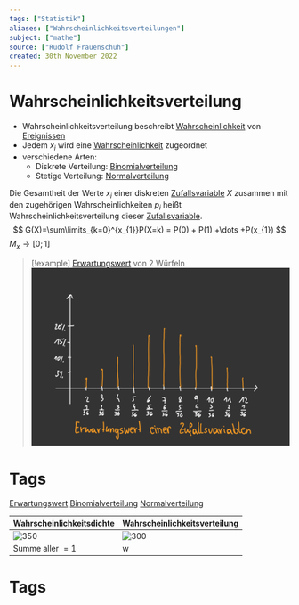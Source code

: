```yaml
---
tags: ["Statistik"]
aliases: ["Wahrscheinlichkeitsverteilungen"]
subject: ["mathe"]
source: ["Rudolf Frauenschuh"]
created: 30th November 2022
---
```

# Wahrscheinlichkeitsverteilung

- Wahrscheinlichkeitsverteilung beschreibt [Wahrscheinlichkeit](Wahrscheinlichkeit.md) von [Ereignissen](Ereignis.md)
- Jedem $x_{i}$ wird eine [Wahrscheinlichkeit](Wahrscheinlichkeit.md) zugeordnet
- verschiedene Arten:
	- Diskrete Verteilung: [Binomialverteilung](Binomialverteilung.md)
	- Stetige Verteilung: [Normalverteilung](Normalverteilung.md)

Die Gesamtheit der Werte $x_{i}$ einer diskreten [Zufallsvariable](Zufallsvariable.md) $X$ zusammen mit den zugehörigen Wahrscheinlichkeiten $p_{i}$ heißt Wahrscheinlichkeitsverteilung dieser [Zufallsvariable](Zufallsvariable.md).
$$
G(X)=\sum\limits_{k=0}^{x_{1}}P(X=k) = P(0) + P(1) +\dots +P(x_{1})
$$
$M_{x}\rightarrow [0;1]$

>[!example] [Erwartungswert](Erwartungswert.md) von 2 Würfeln
> ![erw_wert_zfv](../assets/erw_wert_zfv.png)

# Tags
[Erwartungswert](Erwartungswert.md)
[](Varianz.md#Varianz%20einer%20Zufallsvariable)
[Binomialverteilung](Binomialverteilung.md)
[Normalverteilung](Normalverteilung.md)


| Wahrscheinlichkeitsdichte                 | Wahrscheinlichkeitsverteilung             |
| ----------------------------------------- | ----------------------------------------- |
| ![350](Pasted%20image%2020221210150102.png%5C) | ![300](Pasted%20image%2020221210150004.png%5C) |
| Summe aller $=1$                          | w                                          |

# Tags
